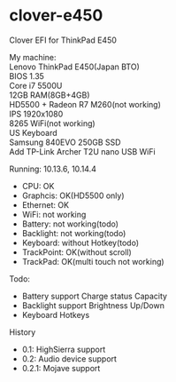 # clover-e450
Clover EFI for ThinkPad E450

My machine:  
Lenovo ThinkPad E450(Japan BTO)  
BIOS 1.35  
Core i7 5500U  
12GB RAM(8GB+4GB)  
HD5500 + Radeon R7 M260(not working)  
IPS 1920x1080  
8265 WiFi(not working)  
US Keyboard  
Samsung 840EVO 250GB SSD  
Add TP-Link Archer T2U nano USB WiFi  

Running: 10.13.6, 10.14.4

- CPU: OK
- Graphcis: OK(HD5500 only)
- Ethernet: OK
- WiFi: not working
- Battery: not working(todo)
- Backlight: not working(todo)
- Keyboard: without Hotkey(todo)
- TrackPoint: OK(without scroll)
- TrackPad: OK(multi touch not working)

Todo:
- Battery support
  Charge status
  Capacity
- Backlight support
  Brightness Up/Down
- Keyboard
  Hotkeys
  
History
- 0.1: HighSierra support
- 0.2: Audio device support
- 0.2.1: Mojave support
